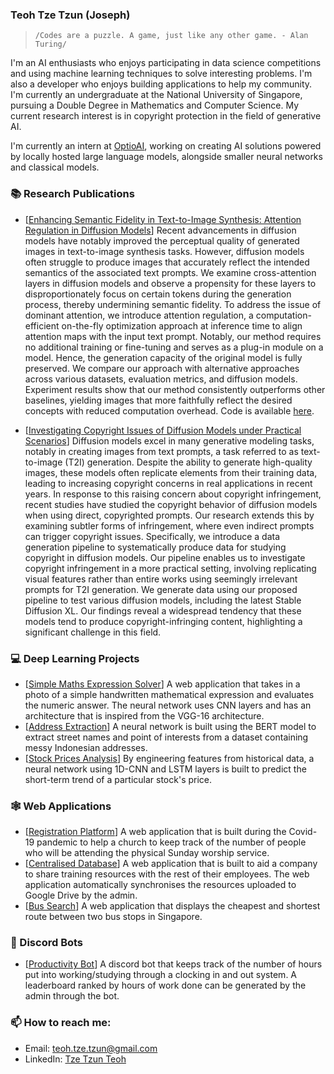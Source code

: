 ### Teoh Tze Tzun (Joseph)

> `/Codes are a puzzle. A game, just like any other game. - Alan Turing/`

I'm an AI enthusiasts who enjoys participating in data science competitions and using machine learning techniques to solve interesting problems. I'm also a developer who enjoys building applications to help my community. I'm currently an undergraduate at the National University of Singapore, pursuing a Double Degree in Mathematics and Computer Science. My current research interest is in copyright protection in the field of generative AI.

I'm currently an intern at [OptioAI](https://optioai.tech/), working on creating AI solutions powered by locally hosted large language models, alongside smaller neural networks and classical models.

### 📚 Research Publications

- \[[Enhancing Semantic Fidelity in Text-to-Image Synthesis: Attention Regulation in Diffusion Models](https://arxiv.org/abs/2403.06381)\] Recent advancements in diffusion models have notably improved the perceptual quality of generated images in text-to-image synthesis tasks. However, diffusion models often struggle to produce images that accurately reflect the intended semantics of the associated text prompts. We examine cross-attention layers in diffusion models and observe a propensity for these layers to disproportionately focus on certain tokens during the generation process, thereby undermining semantic fidelity. To address the issue of dominant attention, we introduce attention regulation, a computation-efficient on-the-fly optimization approach at inference time to align attention maps with the input text prompt. Notably, our method requires no additional training or fine-tuning and serves as a plug-in module on a model. Hence, the generation capacity of the original model is fully preserved. We compare our approach with alternative approaches across various datasets, evaluation metrics, and diffusion models. Experiment results show that our method consistently outperforms other baselines, yielding images that more faithfully reflect the desired concepts with reduced computation overhead. Code is available [here](https://github.com/YaNgZhAnG-V5/attention_regulation).

- \[[Investigating Copyright Issues of Diffusion Models under Practical Scenarios](https://arxiv.org/abs/2311.12803)\] Diffusion models excel in many generative modeling tasks, notably in creating images from text prompts, a task referred to as text-to-image (T2I) generation. Despite the ability to generate high-quality images, these models often replicate elements from their training data, leading to increasing copyright concerns in real applications in recent years. In response to this raising concern about copyright infringement, recent studies have studied the copyright behavior of diffusion models when using direct, copyrighted prompts. Our research extends this by examining subtler forms of infringement, where even indirect prompts can trigger copyright issues. Specifically, we introduce a data generation pipeline to systematically produce data for studying copyright in diffusion models. Our pipeline enables us to investigate copyright infringement in a more practical setting, involving replicating visual features rather than entire works using seemingly irrelevant prompts for T2I generation. We generate data using our proposed pipeline to test various diffusion models, including the latest Stable Diffusion XL. Our findings reveal a widespread tendency that these models tend to produce copyright-infringing content, highlighting a significant challenge in this field.
  
### 💻 Deep Learning Projects

- \[[Simple Maths Expression Solver](https://github.com/Joseph31416/Simple-Maths-Expression-Solver)\] A web application that takes in a photo of a simple handwritten mathematical expression and evaluates the numeric answer. The neural network uses CNN layers and has an architecture that is inspired from the VGG-16 architecture.
- \[[Address Extraction](https://drive.google.com/drive/folders/1Ek7UeljG5Ps92QmEy3np4qY6nlDPLomd?usp=sharing)\] A neural network is built using the BERT model to extract street names and point of interests from a dataset containing messy Indonesian addresses. 
- \[[Stock Prices Analysis](https://colab.research.google.com/drive/1eZI0l0puiIKqynxwCmcWdHGeojQPgYG5?usp=sharing)\] By engineering features from historical data, a neural network using 1D-CNN and LSTM layers is built to predict the short-term trend of a particular stock's price. 

### 🕸 Web Applications

- \[[Registration Platform](https://fbc-registration.herokuapp.com/)\] A web application that is built during the Covid-19 pandemic to help a church to keep track of the number of people who will be attending the physical Sunday worship service. 
- \[[Centralised Database](https://kangenlibrary.herokuapp.com/)\] A web application that is built to aid a company to share training resources with the rest of their employees. The web application automatically synchronises the resources uploaded to Google Drive by the admin. 
- \[[Bus Search](https://github.com/Joseph31416/NYJC-JC2-Capstone-project-Bus-search)\] A web application that displays the cheapest and shortest route between two bus stops in Singapore.

### 🎤 Discord Bots
- \[[Productivity Bot](https://github.com/Joseph31416/Discord-ProductivityTrackerBot)\] A discord bot that keeps track of the number of hours put into working/studying through a clocking in and out system. A leaderboard ranked by hours of work done can be generated by the admin through the bot.


### 📫 How to reach me:

- Email: [teoh.tze.tzun@gmail.com](mailto:teoh.tze.tzun@gmail.com)
- LinkedIn: [Tze Tzun Teoh](https://www.linkedin.com/in/teohtzetzun/)
